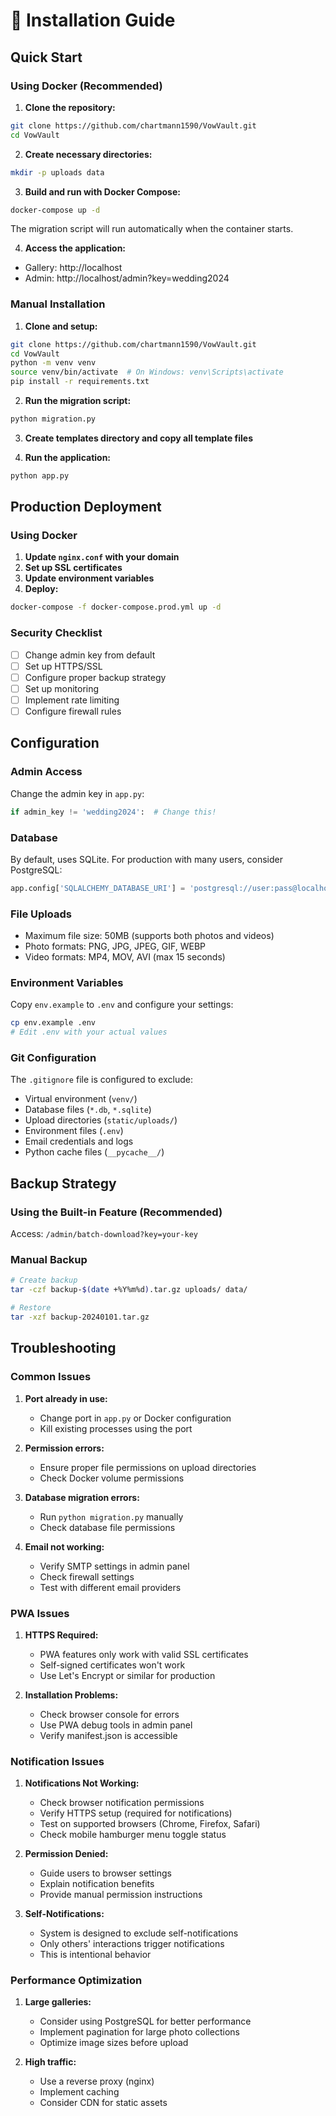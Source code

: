 # 🚀 Installation Guide

## Quick Start

### Using Docker (Recommended)

1. **Clone the repository:**
```bash
git clone https://github.com/chartmann1590/VowVault.git
cd VowVault
```

2. **Create necessary directories:**
```bash
mkdir -p uploads data
```

3. **Build and run with Docker Compose:**
```bash
docker-compose up -d
```

The migration script will run automatically when the container starts.

4. **Access the application:**
- Gallery: http://localhost
- Admin: http://localhost/admin?key=wedding2024

### Manual Installation

1. **Clone and setup:**
```bash
git clone https://github.com/chartmann1590/VowVault.git
cd VowVault
python -m venv venv
source venv/bin/activate  # On Windows: venv\Scripts\activate
pip install -r requirements.txt
```

2. **Run the migration script:**
```bash
python migration.py
```

3. **Create templates directory and copy all template files**

4. **Run the application:**
```bash
python app.py
```

## Production Deployment

### Using Docker

1. **Update `nginx.conf` with your domain**
2. **Set up SSL certificates**
3. **Update environment variables**
4. **Deploy:**
```bash
docker-compose -f docker-compose.prod.yml up -d
```

### Security Checklist

- [ ] Change admin key from default
- [ ] Set up HTTPS/SSL
- [ ] Configure proper backup strategy
- [ ] Set up monitoring
- [ ] Implement rate limiting
- [ ] Configure firewall rules

## Configuration

### Admin Access
Change the admin key in `app.py`:
```python
if admin_key != 'wedding2024':  # Change this!
```

### Database
By default, uses SQLite. For production with many users, consider PostgreSQL:
```python
app.config['SQLALCHEMY_DATABASE_URI'] = 'postgresql://user:pass@localhost/dbname'
```

### File Uploads
- Maximum file size: 50MB (supports both photos and videos)
- Photo formats: PNG, JPG, JPEG, GIF, WEBP
- Video formats: MP4, MOV, AVI (max 15 seconds)

### Environment Variables
Copy `env.example` to `.env` and configure your settings:
```bash
cp env.example .env
# Edit .env with your actual values
```

### Git Configuration
The `.gitignore` file is configured to exclude:
- Virtual environment (`venv/`)
- Database files (`*.db`, `*.sqlite`)
- Upload directories (`static/uploads/`)
- Environment files (`.env`)
- Email credentials and logs
- Python cache files (`__pycache__/`)

## Backup Strategy

### Using the Built-in Feature (Recommended)
Access: `/admin/batch-download?key=your-key`

### Manual Backup
```bash
# Create backup
tar -czf backup-$(date +%Y%m%d).tar.gz uploads/ data/

# Restore
tar -xzf backup-20240101.tar.gz
```

## Troubleshooting

### Common Issues

1. **Port already in use:**
   - Change port in `app.py` or Docker configuration
   - Kill existing processes using the port

2. **Permission errors:**
   - Ensure proper file permissions on upload directories
   - Check Docker volume permissions

3. **Database migration errors:**
   - Run `python migration.py` manually
   - Check database file permissions

4. **Email not working:**
   - Verify SMTP settings in admin panel
   - Check firewall settings
   - Test with different email providers

### PWA Issues

1. **HTTPS Required:**
   - PWA features only work with valid SSL certificates
   - Self-signed certificates won't work
   - Use Let's Encrypt or similar for production

2. **Installation Problems:**
   - Check browser console for errors
   - Use PWA debug tools in admin panel
   - Verify manifest.json is accessible

### Notification Issues

1. **Notifications Not Working:**
   - Check browser notification permissions
   - Verify HTTPS setup (required for notifications)
   - Test on supported browsers (Chrome, Firefox, Safari)
   - Check mobile hamburger menu toggle status

2. **Permission Denied:**
   - Guide users to browser settings
   - Explain notification benefits
   - Provide manual permission instructions

3. **Self-Notifications:**
   - System is designed to exclude self-notifications
   - Only others' interactions trigger notifications
   - This is intentional behavior

### Performance Optimization

1. **Large galleries:**
   - Consider using PostgreSQL for better performance
   - Implement pagination for large photo collections
   - Optimize image sizes before upload

2. **High traffic:**
   - Use a reverse proxy (nginx)
   - Implement caching
   - Consider CDN for static assets 